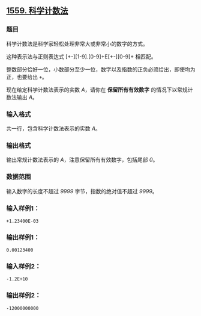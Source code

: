 ## [1559. 科学计数法](https://www.acwing.com/problem/content/1561/)

### 题目

科学计数法是科学家轻松处理非常大或非常小的数字的方式。

这种表示法与正则表达式 [+-][1-9].[0-9]+E[+-][0-9]+ 相匹配。

整数部分恰好一位，小数部分至少一位，数字以及指数的正负必须给出，即使均为正，也要给出 `+`。

现在给定科学计数法表示的实数 *A*，请你在 **保留所有有效数字** 的情况下以常规计数法输出 *A*。

### 输入格式

共一行，包含科学计数法表示的实数 *A*。

### 输出格式

输出常规计数法表示的 *A*，注意保留所有有效数字，包括尾部 *0*。

### 数据范围

输入数字的长度不超过 *9999* 字节，指数的绝对值不超过 *9999*。

### 输入样例1：

```
+1.23400E-03
```

### 输出样例1：

```
0.00123400
```

### 输入样例2：

```
-1.2E+10
```

### 输出样例2：

```
-12000000000
```
